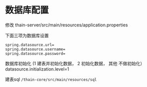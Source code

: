 <!--
 Copyright (c) 2019, Xiaomi, Inc.  All rights reserved.
 This source code is licensed under the Apache License Version 2.0, which
 can be found in the LICENSE file in the root directory of this source tree.
-->
# 数据库配置

修改 thain-server/src/main/resources/application.properties

下面三项为数据库设置

```properties
spring.datasource.url=
spring.datasource.username=
spring.datasource.password=
```

数据库初始化 (1 建表并初始化数据， 2 初始化数据， 其他 不做初始化）
datasource.initialization.level=1

建表sql ```/thain-core/src/main/resources/sql```